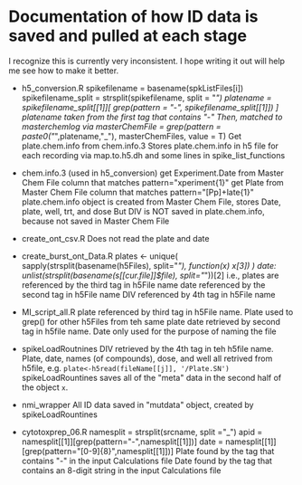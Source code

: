 # Documentation of how ID data is saved and pulled at each stage
I recognize this is currently very inconsistent. I hope writing it out will help me see how to make it better.

- h5_conversion.R
spikefilename = basename(spkListFiles[i])
  spikefilename_split = strsplit(spikefilename, split = "_")
  platename = spikefilename_split[[1]][ grep(pattern = "-", spikefilename_split[[1]]) ]
platename taken from the first tag that contains "-"
Then, matched to masterchemlog via
masterChemFile = grep(pattern = paste0("_",platename,"_"), masterChemFiles, value = T)
Get plate.chem.info from chem.info.3
Stores plate.chem.info in h5 file for each recording via map.to.h5.dh and some lines in spike_list_functions

- chem.info.3 (used in h5_conversion)
get Experiment.Date from Master Chem File column that matches pattern="xperiment{1}"
get Plate from Master Chem File column that matches pattern="[Pp]+late{1}"
plate.chem.info object is created from Master Chem File, stores Date, plate, well, trt, and dose
But DIV is NOT saved in plate.chem.info, because not saved in Master Chem File
  
- create_ont_csv.R
Does not read the plate and date

- create_burst_ont_Data.R
plates <-  unique( sapply(strsplit(basename(h5Files), split="_"), function(x) x[3]) )
date: unlist(strsplit(basename(s[[cur.file]]$file), split="_"))[2]
i.e., plates are referenced by the third tag in h5File name
date referenced by the second tag in h5File name
DIV referenced by 4th tag in h5File name

- MI_script_all.R
plate referenced by third tag in h5File name. Plate used to grep() for other h5Files from teh same plate
date retrieved by second tag in h5file name. Date only used for the purpose of naming the file

- spikeLoadRoutnines
DIV retrieved by the 4th tag in teh h5file name.
Plate, date, names (of compounds), dose, and well all retrived from h5file, e.g. `plate<-h5read(fileName[[j]], '/Plate.SN')`
spikeLoadRountines saves all of the "meta" data in the second half of the object `x`.

- nmi_wrapper
All ID data saved in "mutdata" object, created by spikeLoadRountines

- cytotoxprep_06.R
namesplit = strsplit(srcname, split ="_")
  apid = namesplit[[1]][grep(pattern="-",namesplit[[1]])]
  date = namesplit[[1]][grep(pattern="[0-9]{8}",namesplit[[1]])]
Plate found by the tag that contains "-" in the input Calculations file
Date found by the tag that contains an 8-digit string in the input Calculations file


